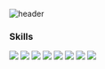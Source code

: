 ![header](https://capsule-render.vercel.app/api?type=transparent&height=150&section=header&text=Hello!%20I'm%20pingppung&fontSize=50&fontColor=d6ace6)

### Skills

<code><img src="https://img.shields.io/badge/JavaScript-F7DF1E?style=flat-square&logo=JavaScript&logoColor=white"></code>
<code><img src="https://img.shields.io/badge/ReactJS-61DAFB?style=flat-square&logo=React.js&logoColor=white"></code>
<code><img src="https://img.shields.io/badge/Spring Boot-6DB33F?style=flat-square&logo=Spring Boot&logoColor=white"></code>
<code><img src="https://img.shields.io/badge/NodeJS-339933?style=flat-square&logo=Node.js&logoColor=white"></code>
<code><img src="https://img.shields.io/badge/MySQL-4479A1?style=flat-square&logo=MySQL&logoColor=white"></code>
<code><img src="https://img.shields.io/badge/HTML-E34F26?style=flat-square&logo=HTML5&logoColor=white"></code>
<code><img src="https://img.shields.io/badge/Linux-FCC624?style=flat-square&logo=Linux&logoColor=white"></code>
<code><img src="https://img.shields.io/badge/Express-000000?style=flat-square&logo=Express&logoColor=white"></code>

<!--
**pingppung/pingppung** is a ✨ _special_ ✨ repository because its `README.md` (this file) appears on your GitHub profile.

Here are some ideas to get you started:

- 🔭 I’m currently working on ...
- 🌱 I’m currently learning ...
- 👯 I’m looking to collaborate on ...
- 🤔 I’m looking for help with ...
- 💬 Ask me about ...
- 📫 How to reach me: ...
- 😄 Pronouns: ...
- ⚡ Fun fact: ...
-->
